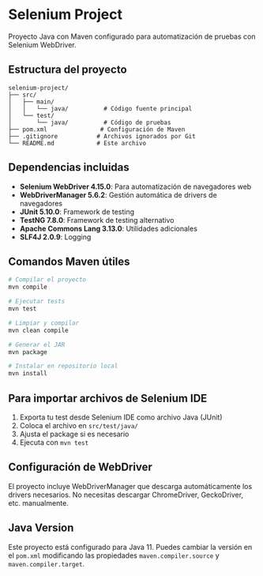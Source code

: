 # Selenium Project

Proyecto Java con Maven configurado para automatización de pruebas con Selenium WebDriver.

## Estructura del proyecto

```
selenium-project/
├── src/
│   ├── main/
│   │   └── java/          # Código fuente principal
│   └── test/
│       └── java/          # Código de pruebas
├── pom.xml               # Configuración de Maven
├── .gitignore           # Archivos ignorados por Git
└── README.md            # Este archivo
```

## Dependencias incluidas

- **Selenium WebDriver 4.15.0**: Para automatización de navegadores web
- **WebDriverManager 5.6.2**: Gestión automática de drivers de navegadores
- **JUnit 5.10.0**: Framework de testing
- **TestNG 7.8.0**: Framework de testing alternativo
- **Apache Commons Lang 3.13.0**: Utilidades adicionales
- **SLF4J 2.0.9**: Logging

## Comandos Maven útiles

```bash
# Compilar el proyecto
mvn compile

# Ejecutar tests
mvn test

# Limpiar y compilar
mvn clean compile

# Generar el JAR
mvn package

# Instalar en repositorio local
mvn install
```

## Para importar archivos de Selenium IDE

1. Exporta tu test desde Selenium IDE como archivo Java (JUnit)
2. Coloca el archivo en `src/test/java/`
3. Ajusta el package si es necesario
4. Ejecuta con `mvn test`

## Configuración de WebDriver

El proyecto incluye WebDriverManager que descarga automáticamente los drivers necesarios. 
No necesitas descargar ChromeDriver, GeckoDriver, etc. manualmente.

## Java Version

Este proyecto está configurado para Java 11. Puedes cambiar la versión en el `pom.xml` 
modificando las propiedades `maven.compiler.source` y `maven.compiler.target`.
